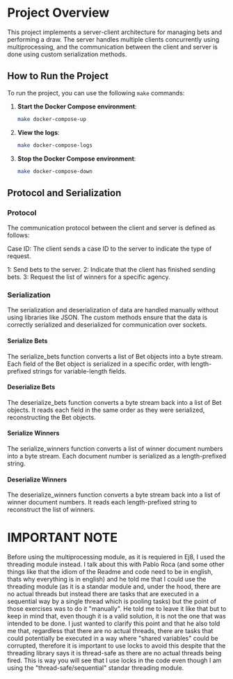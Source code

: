 # Project Overview

This project implements a server-client architecture for managing bets and performing a draw. The server handles multiple clients concurrently using multiprocessing, and the communication between the client and server is done using custom serialization methods.

## How to Run the Project

To run the project, you can use the following `make` commands:

1. **Start the Docker Compose environment**:
   ```sh
   make docker-compose-up
    ```
2. **View the logs**:
   ```sh
   make docker-compose-logs
    ```
3. **Stop the Docker Compose environment**:
    ```sh
    make docker-compose-down
    ```

## Protocol and Serialization

### Protocol

The communication protocol between the client and server is defined as follows:

Case ID: The client sends a case ID to the server to indicate the type of request.

1: Send bets to the server.
2: Indicate that the client has finished sending bets.
3: Request the list of winners for a specific agency.

### Serialization

The serialization and deserialization of data are handled manually without using libraries like JSON. The custom methods ensure that the data is correctly serialized and deserialized for communication over sockets.

#### Serialize Bets

The serialize_bets function converts a list of Bet objects into a byte stream. Each field of the Bet object is serialized in a specific order, with length-prefixed strings for variable-length fields.

#### Deserialize Bets

The deserialize_bets function converts a byte stream back into a list of Bet objects. It reads each field in the same order as they were serialized, reconstructing the Bet objects.

#### Serialize Winners

The serialize_winners function converts a list of winner document numbers into a byte stream. Each document number is serialized as a length-prefixed string.

#### Deserialize Winners

The deserialize_winners function converts a byte stream back into a list of winner document numbers. It reads each length-prefixed string to reconstruct the list of winners.


# IMPORTANT NOTE

Before using the multiprocessing module, as it is requiered in Ej8, I used the threading module instead. I talk about this with Pablo Roca (and some other things like that the idiom of the Readme and code need to be in english, thats why everything is in english) and he told me that I could use the threading module (as it is a standar module and, under the hood, there are no actual threads but instead there are tasks that are executed in a sequential way by a single thread which is pooling tasks) but the point of those exercises was to do it "manually". He told me to leave it like that but to keep in mind that, even though it is a valid solution, it is not the one that was intended to be done. I just wanted to clarify this point and that he also told me that, regardless that there are no actual threads, there are tasks that could potentially be executed in a way where "shared variables" could be corrupted, therefore it is important to use locks to avoid this despite that the threading library says it is thread-safe as there are no actual threads being fired. This is way you will see that I use locks in the code even though I am using the "thread-safe/sequential" standar threading module.
